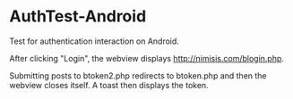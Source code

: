 # AuthTest-Android

Test for authentication interaction on Android. 

After clicking "Login", the webview displays http://nimisis.com/blogin.php.

Submitting posts to btoken2.php redirects to btoken.php and then the webview closes itself. A toast then displays the token.
